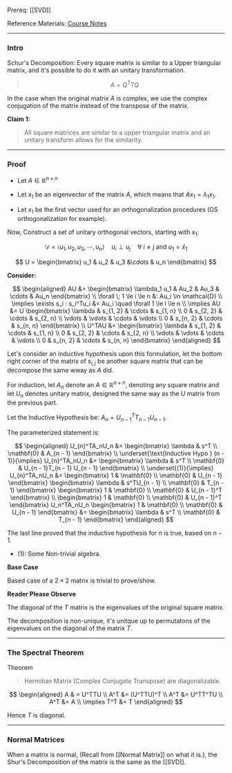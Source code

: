  Prereq: [[SVD]]
 
Reference Materials: [Course Notes](http://pfister.ee.duke.edu/courses/ecen601/notes_ch8.pdf)

---
### **Intro**

Schur's Decomposition: Every square matrix is similar to a Upper triangular matrix, and it's possible to do it with an unitary transformation. 

> $$A = Q^TTQ$$

In the case when the original matrix $A$ is complex, we use the complex conjugation of the matrix instead of the transpose of the matrix. 

**Claim 1:** 

> All square matrices are similar to a upper triangular matrix and an unitary transform allows for the similarity. 


---
### **Proof**

* Let $A \in \mathbb{R}^{n\times n}$

* Let $x_1$ be an eigenvector of the matrix $A$, which means that $Ax_1 = \lambda_1 x_1$.

* Let $x_1$ be the first vector used for an orthogonalization procedures (GS orthogonalization for example). 

Now, Construct a set of unitary orthogonal vectors, starting with $x_1$: 

$$
\mathcal{D} = \langle u_1, u_2, u_3, \cdots, u_n\rangle \quad u_i \perp u_j \quad \forall \; i \neq j \text{ and } u_1 = \hat{x}_1
$$

$$
U = \begin{bmatrix}
    u_1 & u_2 & u_3 &\cdots & u_n 
\end{bmatrix}
$$

**Consider:** 

$$
\begin{aligned}
    AU &= \begin{bmatrix}
        \lambda_1 u_1 & Au_2 & Au_3 & \cdots & Au_n 
    \end{bmatrix}
    \\
    \forall \; 1 \le i \le n &: 
    Au_i \in \mathcal{D}
    \\
    \implies 
    \exists s_i : s_i^Tu_i &= Au_i \quad \forall 1 \le i \le n
    \\
    \implies 
    AU &= U \begin{bmatrix}
        \lambda & s_{1, 2} & \cdots & s_{1, n}
        \\
        0 & s_{2, 2} & \cdots & s_{2, n}
        \\
        \vdots & \vdots & \cdots & \vdots
        \\
        0 & s_{n, 2} & \cdots & s_{n, n}
    \end{bmatrix}
    \\
    U^TAU &= \begin{bmatrix}
        \lambda & s_{1, 2} & \cdots & s_{1, n}
        \\
        0 & s_{2, 2} & \cdots & s_{2, n}
        \\
        \vdots & \vdots & \cdots & \vdots
        \\
        0 & s_{n, 2} & \cdots & s_{n, n}
    \end{bmatrix}
\end{aligned}
$$

Let's consider an inductive hypothesis upon this formulation, let the bottom right corner of the matrix of $s_{i, j}$ be another square matrix that can be decompose the same wway as $A$ did. 

For induction, let $A_n$ denote an $A \in \mathbb{R}^{n\times n}$, denoting any square matrix and let $U_n$ denotes unitary matrix, designed the same way as the $U$ matrix from the previous part. 

Let the Inductive Hypothesis be: $A_n = U_{n - 1}^T T_{n - 1} U_{n - 1}$. 

The parameterized statement is: 

$$
\begin{aligned}
    U_{n}^TA_nU_n &= 
    \begin{bmatrix}
        \lambda & s^T 
        \\
        \mathbf{0} & A_{n - 1} 
    \end{bmatrix}
    \\
    \underset{\text{Inductive Hypo } (n - 1)}{\implies}
    U_{n}^TA_nU_n &= 
    \begin{bmatrix}
        \lambda & s^T
        \\
        \mathbf{0} & U_{n - 1}T_{n - 1} U_{n - 1}
    \end{bmatrix}
    \\
    \underset{(1)}{\implies}
    U_{n}^TA_nU_n &= 
    \begin{bmatrix}
        1 & \mathbf{0}
        \\
        \mathbf{0} & U_{n - 1}
    \end{bmatrix}
    \begin{bmatrix}
        \lambda & s^TU_{n - 1}
        \\
        \mathbf{0} & T_{n - 1}
    \end{bmatrix}
    \begin{bmatrix}
        1 & \mathbf{0}
        \\
        \mathbf{0} & U_{n - 1}^T
    \end{bmatrix}
    \\
    \begin{bmatrix}
        1 & \mathbf{0}
        \\
        \mathbf{0} & U_{n - 1}^T
    \end{bmatrix}
    U_n^TA_nU_n 
    \begin{bmatrix}
        1 & \mathbf{0}
        \\
        \mathbf{0} & U_{n - 1}
    \end{bmatrix}
    &= 
    \begin{bmatrix}
        \lambda & s^T 
        \\
        \mathbf{0} & T_{n - 1}
    \end{bmatrix}  
\end{aligned}
$$

The last line proved that the inductive hypothesis for $n$ is true, based on $n - 1$. 

* (1): Some Non-trivial algebra. 

**Base Case**

Based case of a $2 \times 2$ matrix is trivial to prove/show. 

**Reader Please Observe**

The diagonal of the $T$ matrix is the eigenvalues of the original square matrix. 

The decomposition is non-unique, it's unitque up to permutatons of the eigenvalues on the diagonal of the matrix $T$. 

---
### **The Spectral Theorem**

Theorem 

> Hermitian Matrix (Complex Conjugate Transpose) are diagonalizable. 

$$
\begin{aligned}
    A & = U^TTU    
    \\
    A^T &= (U^TTU)^T
    \\
    A^T &= U^TT^TU
    \\
    A^T &= A 
    \\
    \implies 
    T^T &= T
\end{aligned}
$$

Hence $T$ is diagonal. 

---
### **Normal Matrices**

When a matrix is normal, (Recall from [[Normal Matrix]] on what it is.), the Shur's Decomposition of the matrix is the same as the [[SVD]]. 


 